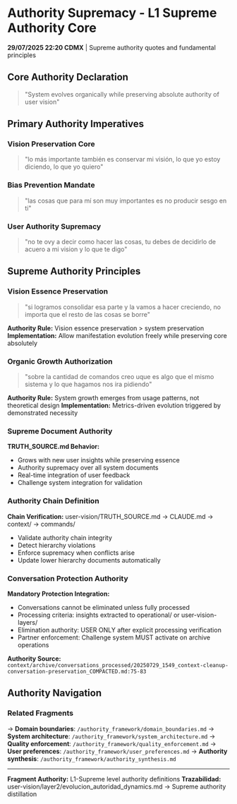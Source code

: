 # Authority Supremacy - L1 Supreme Authority Core

**29/07/2025 22:20 CDMX** | Supreme authority quotes and fundamental principles

## Core Authority Declaration

> "System evolves organically while preserving absolute authority of user vision"

## Primary Authority Imperatives

### Vision Preservation Core
> "lo más importante también es conservar mi visión, lo que yo estoy diciendo, lo que yo quiero"

### Bias Prevention Mandate  
> "las cosas que para mí son muy importantes es no producir sesgo en ti"

### User Authority Supremacy
> "no te ovy a decir como hacer las cosas, tu debes de decidirlo de acuero a mi vision y lo que te digo"

## Supreme Authority Principles

### Vision Essence Preservation
> "si logramos consolidar esa parte y la vamos a hacer creciendo, no importa que el resto de las cosas se borre"

**Authority Rule:** Vision essence preservation > system preservation
**Implementation:** Allow manifestation evolution freely while preserving core absolutely

### Organic Growth Authorization
> "sobre la cantidad de comandos creo uque es algo que el mismo sistema y lo que hagamos nos ira pidiendo"

**Authority Rule:** System growth emerges from usage patterns, not theoretical design
**Implementation:** Metrics-driven evolution triggered by demonstrated necessity

### Supreme Document Authority
**TRUTH_SOURCE.md Behavior:**
- Grows with new user insights while preserving essence
- Authority supremacy over all system documents
- Real-time integration of user feedback
- Challenge system integration for validation

### Authority Chain Definition
**Chain Verification:**
user-vision/TRUTH_SOURCE.md → CLAUDE.md → context/ → commands/
- Validate authority chain integrity
- Detect hierarchy violations  
- Enforce supremacy when conflicts arise
- Update lower hierarchy documents automatically

### Conversation Protection Authority
**Mandatory Protection Integration:**
- Conversations cannot be eliminated unless fully processed
- Processing criteria: insights extracted to operational/ or user-vision-layers/
- Elimination authority: USER ONLY after explicit processing verification
- Partner enforcement: Challenge system MUST activate on archive operations

**Authority Source:** `context/archive/conversations_processed/20250729_1549_context-cleanup-conversation-preservation_COMPACTED.md:75-83`

## Authority Navigation

### Related Fragments
→ **Domain boundaries**: `/authority_framework/domain_boundaries.md`
→ **System architecture**: `/authority_framework/system_architecture.md` 
→ **Quality enforcement**: `/authority_framework/quality_enforcement.md`
→ **User preferences**: `/authority_framework/user_preferences.md`
→ **Authority synthesis**: `/authority_framework/authority_synthesis.md`

---
**Fragment Authority:** L1-Supreme level authority definitions
**Trazabilidad:** user-vision/layer2/evolucion_autoridad_dynamics.md → Supreme authority distillation